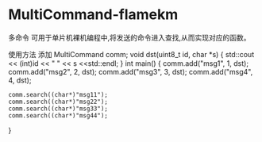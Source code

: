 # MultiCommand-flamekm
多命令
可用于单片机裸机编程中,将发送的命令进入查找,从而实现对应的函数。

使用方法
添加
MultiCommand comm;
void dst(uint8_t id, char *s) {
    std::cout << (int)id << " " << s <<std::endl;
}
int main() {
    comm.add("msg1", 1, dst);
    comm.add("msg2", 2, dst);
    comm.add("msg3", 3, dst);
    comm.add("msg4", 4, dst);

    comm.search((char*)"msg11");
    comm.search((char*)"msg22");
    comm.search((char*)"msg33");
    comm.search((char*)"msg44");
}

